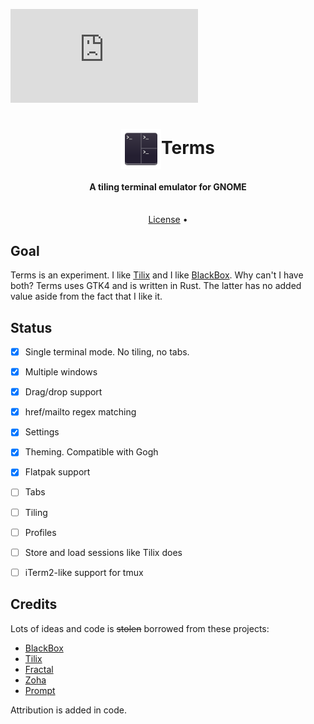 ![Matrix](https://img.shields.io/matrix/terms%3Amatrix.org)

<div align="center">
  <h1><img src="./data/icons/io.github.vhdirk.Terms.svg" height="64" style="vertical-align: middle" />Terms</h1>

  <h4>A tiling terminal emulator for GNOME</h4>
  <p>
    <!-- <a href="#features">Features</a> •
    <a href="#install">Install</a> •
    <a href="#gallery">Gallery</a> •
    <a href="./CHANGELOG.md">Changelog</a> -->
    <br/>
    <!-- <a href="https://gitlab.gnome.org/raggesilver/blackbox/-/wikis/home">Wiki</a> • -->
    <a href="./LICENSE">License</a> •
    <!-- <a href="./CONTRIBUTING.md">Contributing</a> -->
  </p>
  <p>
  </p>

</div>


<!-- <div align="center">

![Main window](data/resources/screenshots/screenshot1.png "Main window")
</div> -->

## Goal

Terms is an experiment. I like [Tilix][Tilix] and I like [BlackBox]. Why can't I have both?
Terms uses GTK4 and is written in Rust. The latter has no added value aside from the fact that I like it.

## Status

- [x] Single terminal mode. No tiling, no tabs.
- [x] Multiple windows
- [x] Drag/drop support
- [x] href/mailto regex matching
- [x] Settings
- [x] Theming. Compatible with Gogh
- [x] Flatpak support
- [ ] Tabs
- [ ] Tiling
- [ ] Profiles
- [ ] Store and load sessions like Tilix does
- [ ] iTerm2-like support for tmux


<!-- ## Building the project

Make sure you have `flatpak` and `flatpak-builder` installed. Then run the commands below. Replace `io.github.vhdirk.Terms` with the value you entered during project creation. Please note that these commands are just for demonstration purposes. Normally this would be handled by your IDE, such as GNOME Builder or VS Code with the Flatpak extension.

```
flatpak install org.gnome.Sdk//44 org.freedesktop.Sdk.Extension.rust-stable//22.08 org.gnome.Platform//43
flatpak-builder --user flatpak_app build-aux/io.github.vhdirk.Terms.Devel.json
```

## Running the project

Once the project is build, run the command below. Replace Replace `io.github.vhdirk.Terms` and `<project_name>` with the values you entered during project creation. Please note that these commands are just for demonstration purposes. Normally this would be handled by your IDE, such as GNOME Builder or VS Code with the Flatpak extension.

```
flatpak-builder --run flatpak_app build-aux/io.github.vhdirk.Terms.Devel.json <project_name>
``` -->

<!-- ## Community

Join the GNOME and gtk-rs community!
- [Matrix chat](https://matrix.to/#/#rust:gnome.org): chat with other developers using gtk-rs
- [Discourse forum](https://discourse.gnome.org/tag/rust): topics tagged with `rust` on the GNOME forum.
- [GNOME circle](https://circle.gnome.org/): take inspiration from applications and libraries already extending the GNOME ecosystem. -->

## Credits

Lots of ideas and code is ~~stolen~~ borrowed from these projects:

- [BlackBox]
- [Tilix]
- [Fractal]
- [Zoha]
- [Prompt]

Attribution is added in code.

[BlackBox]: https://gitlab.gnome.org/raggesilver/blackbox
[Tilix]: https://github.com/gnunn1/tilix
[Fractal]: https://gitlab.gnome.org/World/fractal
[Zoha]: https://github.com/hkoosha/zoha4
[Prompt]: https://gitlab.gnome.org/chergert/prompt
